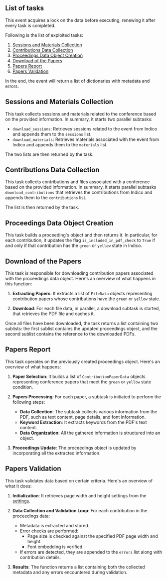 ## List of tasks

This event acquires a lock on the data before executing, renewing it after every task is completed.

Following is the list of exploited tasks:

1. [Sessions and Materials Collection](#sessions-and-materials-collection)
2. [Contributions Data Collection](#contributions-data-collection)
3. [Proceedings Data Object Creation](#proceedings-data-object-creation)
4. [Download of the Papers](#download-of-the-papers)
5. [Papers Report](#papers-report)
6. [Papers Validation](#papers-validation)

In the end, the event will return a list of dictionaries with metadata and errors.

## Sessions and Materials Collection

This task collects sessions and materials related to the conference based on the provided information. In summary, it starts two parallel subtasks:

- `download_sessions`: Retrieves sessions related to the event from Indico and appends them to the `sessions` list.
- `download_materials`: Retrieves materials associated with the event from Indico and appends them to the `materials` list.

The two lists are then returned by the task.

## Contributions Data Collection

This task collects contributions and files associated with a conference based on the provided information. In summary, it starts parallel subtasks `download_contributions` that retrieves the contributions from Indico and appends them to the `contributions` list. 

The list is then returned by the task.

## Proceedings Data Object Creation

This task builds a proceeding's object and then returns it. In particular, for each contribution, it updates the flag `is_included_in_pdf_check` to `True` if and only if that contribution has the `green` or `yellow` state in Indico.

## Download of the Papers

This task is responsible for downloading contribution papers associated with the proceedings data object. Here's an overview of what happens in this function:

1. **Extracting Papers**: It extracts a list of `FileData` objects representing contribution papers whose contributions have the `green` or `yellow` state.

2. **Download**: For each file data, in parallel, a download subtask is started, that retrieves the PDF file and caches it.

Once all files have been downloaded, the task returns a list containing two sublists: the first sublist contains the updated proceedings object, and the second sublist contains the reference to the downloaded PDFs.

## Papers Report

This task operates on the previously created proceedings object. Here's an overview of what happens:

1. **Paper Selection**: It builds a list of `ContributionPaperData` objects representing conference papers that meet the `green` or `yellow` state condition.

2. **Papers Processing**: For each paper, a subtask is initiated to perform the following steps:
   
    - **Data Collection**: The subtask collects various information from the PDF, such as text content, page details, and font information.
    - **Keyword Extraction**: It extracts keywords from the PDF's text content.
    - **Data Organization**: All the gathered information is structured into an object.

3. **Proceedings Update**: The proceedings object is updated by incorporating all the extracted information.

## Papers Validation

This task validates data based on certain criteria. Here's an overview of what it does:

1. **Initialization**: It retrieves page width and height settings from the [settings](https://purr-docs.jacow.org/Functionalities/papersCheck/#settings).

2. **Data Collection and Validation Loop**: For each contribution in the proceedings data:
    - Metadata is extracted and stored.
    - Error checks are performed:
        - Page size is checked against the specified PDF page width and height.
        - Font embedding is verified.
    - If errors are detected, they are appended to the `errors` list along with contribution details.

3. **Results**: The function returns a list containing both the collected metadata and any errors encountered during validation.


